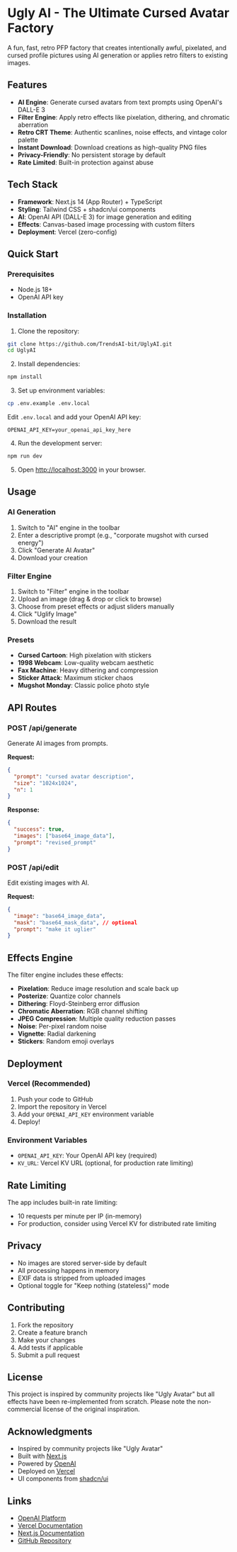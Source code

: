 # Ugly AI - The Ultimate Cursed Avatar Factory

A fun, fast, retro PFP factory that creates intentionally awful, pixelated, and cursed profile pictures using AI generation or applies retro filters to existing images.

## Features

- **AI Engine**: Generate cursed avatars from text prompts using OpenAI's DALL-E 3
- **Filter Engine**: Apply retro effects like pixelation, dithering, and chromatic aberration
- **Retro CRT Theme**: Authentic scanlines, noise effects, and vintage color palette
- **Instant Download**: Download creations as high-quality PNG files
- **Privacy-Friendly**: No persistent storage by default
- **Rate Limited**: Built-in protection against abuse

## Tech Stack

- **Framework**: Next.js 14 (App Router) + TypeScript
- **Styling**: Tailwind CSS + shadcn/ui components
- **AI**: OpenAI API (DALL-E 3) for image generation and editing
- **Effects**: Canvas-based image processing with custom filters
- **Deployment**: Vercel (zero-config)

## Quick Start

### Prerequisites

- Node.js 18+ 
- OpenAI API key

### Installation

1. Clone the repository:
```bash
git clone https://github.com/TrendsAI-bit/UglyAI.git
cd UglyAI
```

2. Install dependencies:
```bash
npm install
```

3. Set up environment variables:
```bash
cp .env.example .env.local
```

Edit `.env.local` and add your OpenAI API key:
```
OPENAI_API_KEY=your_openai_api_key_here
```

4. Run the development server:
```bash
npm run dev
```

5. Open [http://localhost:3000](http://localhost:3000) in your browser.

## Usage

### AI Generation
1. Switch to "AI" engine in the toolbar
2. Enter a descriptive prompt (e.g., "corporate mugshot with cursed energy")
3. Click "Generate AI Avatar"
4. Download your creation

### Filter Engine
1. Switch to "Filter" engine in the toolbar
2. Upload an image (drag & drop or click to browse)
3. Choose from preset effects or adjust sliders manually
4. Click "Uglify Image"
5. Download the result

### Presets
- **Cursed Cartoon**: High pixelation with stickers
- **1998 Webcam**: Low-quality webcam aesthetic
- **Fax Machine**: Heavy dithering and compression
- **Sticker Attack**: Maximum sticker chaos
- **Mugshot Monday**: Classic police photo style

## API Routes

### POST /api/generate
Generate AI images from prompts.

**Request:**
```json
{
  "prompt": "cursed avatar description",
  "size": "1024x1024",
  "n": 1
}
```

**Response:**
```json
{
  "success": true,
  "images": ["base64_image_data"],
  "prompt": "revised_prompt"
}
```

### POST /api/edit
Edit existing images with AI.

**Request:**
```json
{
  "image": "base64_image_data",
  "mask": "base64_mask_data", // optional
  "prompt": "make it uglier"
}
```

## Effects Engine

The filter engine includes these effects:

- **Pixelation**: Reduce image resolution and scale back up
- **Posterize**: Quantize color channels
- **Dithering**: Floyd-Steinberg error diffusion
- **Chromatic Aberration**: RGB channel shifting
- **JPEG Compression**: Multiple quality reduction passes
- **Noise**: Per-pixel random noise
- **Vignette**: Radial darkening
- **Stickers**: Random emoji overlays

## Deployment

### Vercel (Recommended)

1. Push your code to GitHub
2. Import the repository in Vercel
3. Add your `OPENAI_API_KEY` environment variable
4. Deploy!

### Environment Variables

- `OPENAI_API_KEY`: Your OpenAI API key (required)
- `KV_URL`: Vercel KV URL (optional, for production rate limiting)

## Rate Limiting

The app includes built-in rate limiting:
- 10 requests per minute per IP (in-memory)
- For production, consider using Vercel KV for distributed rate limiting

## Privacy

- No images are stored server-side by default
- All processing happens in memory
- EXIF data is stripped from uploaded images
- Optional toggle for "Keep nothing (stateless)" mode

## Contributing

1. Fork the repository
2. Create a feature branch
3. Make your changes
4. Add tests if applicable
5. Submit a pull request

## License

This project is inspired by community projects like "Ugly Avatar" but all effects have been re-implemented from scratch. Please note the non-commercial license of the original inspiration.

## Acknowledgments

- Inspired by community projects like "Ugly Avatar"
- Built with [Next.js](https://nextjs.org/)
- Powered by [OpenAI](https://openai.com/)
- Deployed on [Vercel](https://vercel.com/)
- UI components from [shadcn/ui](https://ui.shadcn.com/)

## Links

- [OpenAI Platform](https://platform.openai.com/)
- [Vercel Documentation](https://vercel.com/docs)
- [Next.js Documentation](https://nextjs.org/docs)
- [GitHub Repository](https://github.com/TrendsAI-bit/UglyAI)

